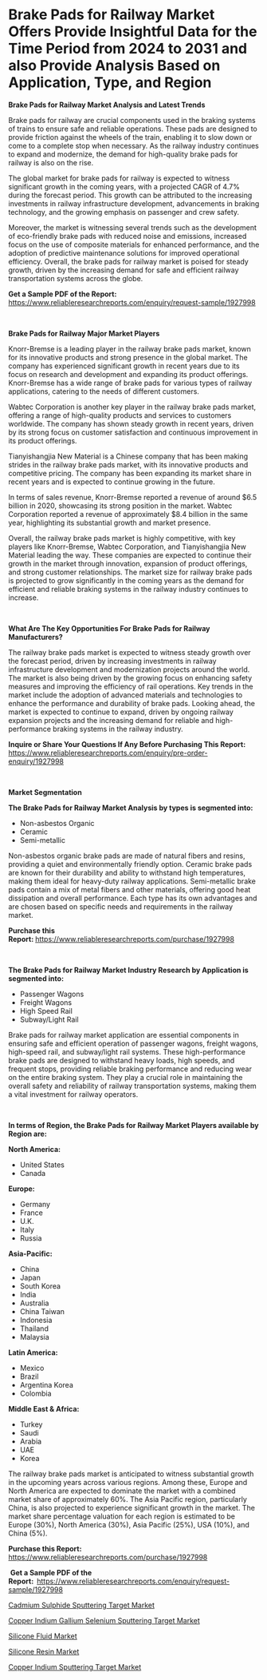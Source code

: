 <p><h1>Brake Pads for Railway Market Offers Provide Insightful Data for the Time Period from 2024 to 2031 and also Provide Analysis Based on Application, Type, and Region</h1></p><p><strong>Brake Pads for Railway Market Analysis and Latest Trends</strong></p>
<p><p>Brake pads for railway are crucial components used in the braking systems of trains to ensure safe and reliable operations. These pads are designed to provide friction against the wheels of the train, enabling it to slow down or come to a complete stop when necessary. As the railway industry continues to expand and modernize, the demand for high-quality brake pads for railway is also on the rise.</p><p>The global market for brake pads for railway is expected to witness significant growth in the coming years, with a projected CAGR of 4.7% during the forecast period. This growth can be attributed to the increasing investments in railway infrastructure development, advancements in braking technology, and the growing emphasis on passenger and crew safety.</p><p>Moreover, the market is witnessing several trends such as the development of eco-friendly brake pads with reduced noise and emissions, increased focus on the use of composite materials for enhanced performance, and the adoption of predictive maintenance solutions for improved operational efficiency. Overall, the brake pads for railway market is poised for steady growth, driven by the increasing demand for safe and efficient railway transportation systems across the globe.</p></p>
<p><strong>Get a Sample PDF of the Report:&nbsp;</strong> <a href="https://www.reliableresearchreports.com/enquiry/request-sample/1927998">https://www.reliableresearchreports.com/enquiry/request-sample/1927998</a></p>
<p>&nbsp;</p>
<p><strong>Brake Pads for Railway Major Market Players</strong></p>
<p><p>Knorr-Bremse is a leading player in the railway brake pads market, known for its innovative products and strong presence in the global market. The company has experienced significant growth in recent years due to its focus on research and development and expanding its product offerings. Knorr-Bremse has a wide range of brake pads for various types of railway applications, catering to the needs of different customers.</p><p>Wabtec Corporation is another key player in the railway brake pads market, offering a range of high-quality products and services to customers worldwide. The company has shown steady growth in recent years, driven by its strong focus on customer satisfaction and continuous improvement in its product offerings.</p><p>Tianyishangjia New Material is a Chinese company that has been making strides in the railway brake pads market, with its innovative products and competitive pricing. The company has been expanding its market share in recent years and is expected to continue growing in the future.</p><p>In terms of sales revenue, Knorr-Bremse reported a revenue of around $6.5 billion in 2020, showcasing its strong position in the market. Wabtec Corporation reported a revenue of approximately $8.4 billion in the same year, highlighting its substantial growth and market presence.</p><p>Overall, the railway brake pads market is highly competitive, with key players like Knorr-Bremse, Wabtec Corporation, and Tianyishangjia New Material leading the way. These companies are expected to continue their growth in the market through innovation, expansion of product offerings, and strong customer relationships. The market size for railway brake pads is projected to grow significantly in the coming years as the demand for efficient and reliable braking systems in the railway industry continues to increase.</p></p>
<p>&nbsp;</p>
<p><strong>What Are The Key Opportunities For Brake Pads for Railway Manufacturers?</strong></p>
<p><p>The railway brake pads market is expected to witness steady growth over the forecast period, driven by increasing investments in railway infrastructure development and modernization projects around the world. The market is also being driven by the growing focus on enhancing safety measures and improving the efficiency of rail operations. Key trends in the market include the adoption of advanced materials and technologies to enhance the performance and durability of brake pads. Looking ahead, the market is expected to continue to expand, driven by ongoing railway expansion projects and the increasing demand for reliable and high-performance braking systems in the railway industry.</p></p>
<p><strong>Inquire or Share Your Questions If Any Before Purchasing This Report:</strong> <a href="https://www.reliableresearchreports.com/enquiry/pre-order-enquiry/1927998">https://www.reliableresearchreports.com/enquiry/pre-order-enquiry/1927998</a></p>
<p>&nbsp;</p>
<p><strong>Market Segmentation</strong></p>
<p><strong>The Brake Pads for Railway Market Analysis by types is segmented into:</strong></p>
<p><ul><li>Non-asbestos Organic</li><li>Ceramic</li><li>Semi-metallic</li></ul></p>
<p><p>Non-asbestos organic brake pads are made of natural fibers and resins, providing a quiet and environmentally friendly option. Ceramic brake pads are known for their durability and ability to withstand high temperatures, making them ideal for heavy-duty railway applications. Semi-metallic brake pads contain a mix of metal fibers and other materials, offering good heat dissipation and overall performance. Each type has its own advantages and are chosen based on specific needs and requirements in the railway market.</p></p>
<p><strong>Purchase this Report:&nbsp;</strong><a href="https://www.reliableresearchreports.com/purchase/1927998">https://www.reliableresearchreports.com/purchase/1927998</a></p>
<p>&nbsp;</p>
<p><strong>The Brake Pads for Railway Market Industry Research by Application is segmented into:</strong></p>
<p><ul><li>Passenger Wagons</li><li>Freight Wagons</li><li>High Speed Rail</li><li>Subway/Light Rail</li></ul></p>
<p><p>Brake pads for railway market application are essential components in ensuring safe and efficient operation of passenger wagons, freight wagons, high-speed rail, and subway/light rail systems. These high-performance brake pads are designed to withstand heavy loads, high speeds, and frequent stops, providing reliable braking performance and reducing wear on the entire braking system. They play a crucial role in maintaining the overall safety and reliability of railway transportation systems, making them a vital investment for railway operators.</p></p>
<p>&nbsp;</p>
<p><strong>In terms of Region, the Brake Pads for Railway Market Players available by Region are:</strong></p>
<p>
    <p> <strong> North America: </strong>
        <ul>
            <li>United States</li>
            <li>Canada</li>
        </ul>
        </p> 
    <p> <strong> Europe: </strong>
        <ul>
            <li>Germany</li>
            <li>France</li>
            <li>U.K.</li>
            <li>Italy</li>
            <li>Russia</li>
        </ul>
        </p> 
    <p> <strong> Asia-Pacific: </strong>
        <ul>
            <li>China</li>
            <li>Japan</li>
            <li>South Korea</li>
            <li>India</li>
            <li>Australia</li>
            <li>China Taiwan</li>
            <li>Indonesia</li>
            <li>Thailand</li>
            <li>Malaysia</li>
        </ul>
        </p> 
    <p> <strong> Latin America: </strong>
        <ul>
            <li>Mexico</li>
            <li>Brazil</li>
            <li>Argentina Korea</li>
            <li>Colombia</li>
        </ul>
        </p> 
    <p> <strong> Middle East & Africa: </strong>
        <ul>
            <li>Turkey</li>
            <li>Saudi</li>
            <li>Arabia</li>
            <li>UAE</li>
            <li>Korea</li>
        </ul>
    </p>
    </p>
<p><p>The railway brake pads market is anticipated to witness substantial growth in the upcoming years across various regions. Among these, Europe and North America are expected to dominate the market with a combined market share of approximately 60%. The Asia Pacific region, particularly China, is also projected to experience significant growth in the market. The market share percentage valuation for each region is estimated to be Europe (30%), North America (30%), Asia Pacific (25%), USA (10%), and China (5%).</p></p>
<p><strong>Purchase this Report: </strong><a href="https://www.reliableresearchreports.com/purchase/1927998">https://www.reliableresearchreports.com/purchase/1927998</a></p>
<p>&nbsp;<strong>Get a Sample PDF of the Report:&nbsp;&nbsp;</strong><a href="https://www.reliableresearchreports.com/enquiry/request-sample/1927998">https://www.reliableresearchreports.com/enquiry/request-sample/1927998</a></p>
<p><strong></strong></p>
<p><p><a href="https://gratis-rainforest-2ca.notion.site/Cadmium-Sulphide-Sputtering-Target-Market-Size-Focuses-on-Market-Dynamics-In-Depth-Analysis-and-Fut-a0bede6450fa468389de5a158ce28cc2">Cadmium Sulphide Sputtering Target Market</a></p><p><a href="https://crocus-run-b5a.notion.site/Copper-Indium-Gallium-Selenium-Sputtering-Target-Market-Size-Growth-and-Forecast-from-2024-2031-3de134848c7a41ac982487be85e08407">Copper Indium Gallium Selenium Sputtering Target Market</a></p><p><a href="https://view.publitas.com/reportprime-1/global-silicone-fluid-market-by-types-applications-and-major-players-with-regional-growth-rate-analysis-and-development-situation-from-2024-to-2031/">Silicone Fluid Market</a></p><p><a href="https://view.publitas.com/reportprime-1/silicone-resin-market-growth-market-trends-covid-19-impact-and-forecasts-for-period-from-2024-2031/">Silicone Resin Market</a></p><p><a href="https://metal-farmhouse-e95.notion.site/Copper-Indium-Sputtering-Target-Market-Research-Report-Provides-thorough-Industry-Overview-which-of-1f0c0800303e4d0aaf6d3f6bcb4a8054">Copper Indium Sputtering Target Market</a></p></p>